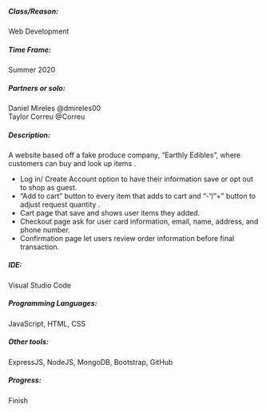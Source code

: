##### Class/Reason: 
Web Development
##### Time Frame: 
Summer 2020
##### Partners or solo:
Daniel Mireles @dmireles00
<br>
Taylor Correu @Correu
##### Description:
A website based off a fake produce company, “Earthly Edibles”, where customers can buy and look up items . 
+ Log in/ Create Account option to have their information save or opt out to shop as guest. 
+ “Add to cart” button to every item that adds to cart and “-“/”+” button to adjust request quantity .
+ Cart page that save and shows user items they added.
+ Checkout page ask for user card information, email, name, address, and phone number.
+ Confirmation page let users review order information before final transaction.
##### IDE:
Visual Studio Code
##### Programming Languages:
JavaScript, HTML, CSS
##### Other tools:
ExpressJS, NodeJS, MongoDB, Bootstrap, GitHub
##### Progress: 
Finish
